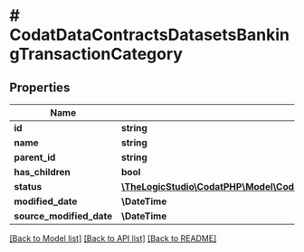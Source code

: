 # # CodatDataContractsDatasetsBankingTransactionCategory

## Properties

Name | Type | Description | Notes
------------ | ------------- | ------------- | -------------
**id** | **string** |  |
**name** | **string** |  |
**parent_id** | **string** |  | [optional]
**has_children** | **bool** |  | [optional]
**status** | [**\TheLogicStudio\CodatPHP\Model\CodatDataContractsDatasetsBankingTransactionCategoryStatus**](CodatDataContractsDatasetsBankingTransactionCategoryStatus.md) |  | [optional]
**modified_date** | **\DateTime** |  | [optional]
**source_modified_date** | **\DateTime** |  | [optional]

[[Back to Model list]](../../README.md#models) [[Back to API list]](../../README.md#endpoints) [[Back to README]](../../README.md)
